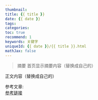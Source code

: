 ```yaml
---
thumbnail:
title: {{ title }}
date: {{ date }}
tags:
categories:
toc: true
recommend: 1
keywords: 关键字
uniqueId: {{ date }}/{{ title }}.html
mathJax: false
---
```

> 摘要
首页显示摘要内容（替换成自己的）
<!-- more -->
正文内容（替换成自己的）

参考文章:  
[参考链接]()

